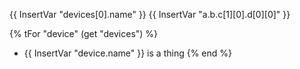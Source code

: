 {{ InsertVar "devices[0].name" }}
{{ InsertVar "a.b.c[1][0].d[0][0]" }}

{% tFor "device" (get "devices") %}
- {{ InsertVar "device.name" }} is a thing
{% end %}